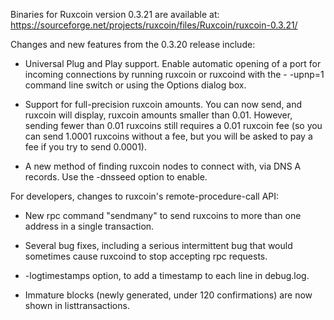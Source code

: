 Binaries for Ruxcoin version 0.3.21 are available at:
  https://sourceforge.net/projects/ruxcoin/files/Ruxcoin/ruxcoin-0.3.21/

Changes and new features from the 0.3.20 release include:

* Universal Plug and Play support.  Enable automatic opening of a port for incoming connections by running ruxcoin or ruxcoind with the - -upnp=1 command line switch or using the Options dialog box.

* Support for full-precision ruxcoin amounts.  You can now send, and ruxcoin will display, ruxcoin amounts smaller than 0.01.  However, sending fewer than 0.01 ruxcoins still requires a 0.01 ruxcoin fee (so you can send 1.0001 ruxcoins without a fee, but you will be asked to pay a fee if you try to send 0.0001).

* A new method of finding ruxcoin nodes to connect with, via DNS A records. Use the -dnsseed option to enable.

For developers, changes to ruxcoin's remote-procedure-call API:

* New rpc command "sendmany" to send ruxcoins to more than one address in a single transaction.

* Several bug fixes, including a serious intermittent bug that would sometimes cause ruxcoind to stop accepting rpc requests. 

* -logtimestamps option, to add a timestamp to each line in debug.log.

* Immature blocks (newly generated, under 120 confirmations) are now shown in listtransactions.

